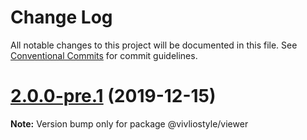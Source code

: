 # Change Log

All notable changes to this project will be documented in this file.
See [Conventional Commits](https://conventionalcommits.org) for commit guidelines.

# [2.0.0-pre.1](https://github.com/vivliostyle/vivliostyle/compare/v2.0.0-pre.0...v2.0.0-pre.1) (2019-12-15)

**Note:** Version bump only for package @vivliostyle/viewer
